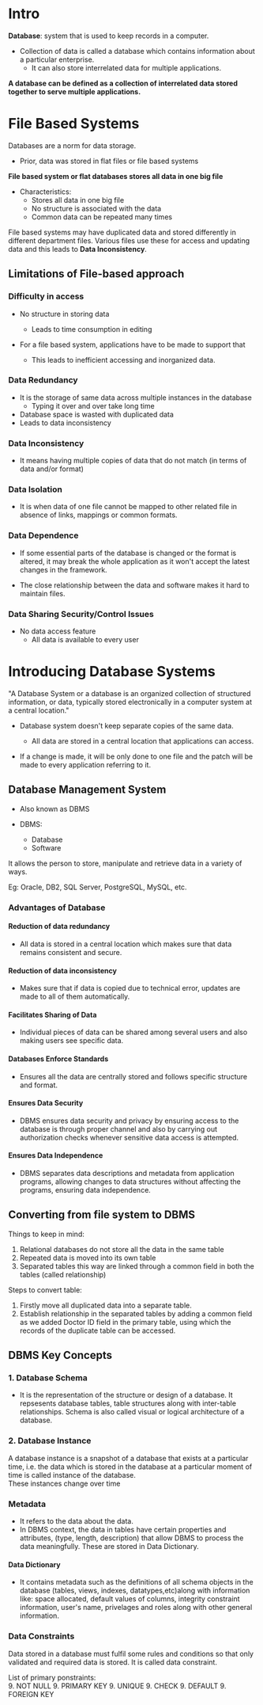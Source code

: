 # Intro

**Database**: system that is used to keep records in a computer. 

- Collection of data is called a database which contains information about a particular enterprise. 
    - It can also store interrelated data for multiple applications. 

**A database can be defined as a collection of interrelated data stored together to serve multiple applications.**

# File Based Systems 

Databases are a norm for data storage. 

- Prior, data was stored in flat files or file based systems 

**File based system or flat databases stores all data in one big file** 

- Characteristics:
    - Stores all data in one big file 
    - No structure is associated with the data
    - Common data can be repeated many times 

File based systems may have duplicated data and stored differently in different department files. Various files use these for access and updating data and this leads to **Data Inconsistency**. 

## Limitations of File-based approach

### Difficulty in access

- No structure in storing data 
    - Leads to time consumption in editing

- For a file based system, applications have to be made to support that
    - This leads to inefficient accessing and inorganized data. 

### Data Redundancy

- It is the storage of same data across multiple instances in the database 
    - Typing it over and over take long time <br> 
- Database space is wasted with duplicated data 
- Leads to data inconsistency 

### Data Inconsistency

- It means having multiple copies of data that do not match (in terms of data and/or format)

### Data Isolation 

- It is when data of one file cannot be mapped to other related file in absence of links, mappings or common formats. 

### Data Dependence 

- If some essential parts of the database is changed or the format is altered, it may break the whole application as it won't accept the latest changes in the framework.

- The close relationship between the data and software makes it hard to maintain files. 

### Data Sharing Security/Control Issues

- No data access feature
    - All data is available to every user

# Introducing Database Systems 

"A Database System or a database is an organized collection of structured information, or data, typically stored electronically in a computer system at a central location."

- Database system doesn't keep separate copies of the same data. 
    - All data are stored in a central location that applications can access. 

- If a change is made, it will be only done to one file and the patch will be made to every application referring to it. 

## Database Management System 

- Also known as DBMS 

- DBMS:
    - Database 
    - Software 

It allows the person to store, manipulate and retrieve data in a variety of ways. 

Eg: Oracle, DB2, SQL Server, PostgreSQL, MySQL, etc. 

### Advantages of Database 

#### Reduction of data redundancy 

- All data is stored in a central location which makes sure that data remains consistent and secure. 

#### Reduction of data inconsistency 

- Makes sure that if data is copied due to technical error, updates are made to all of them automatically. 

#### Facilitates Sharing of Data 

- Individual pieces of data can be shared among several users and also making users see specific data. 

#### Databases Enforce Standards

- Ensures all the data are centrally stored and follows specific structure and format. 

#### Ensures Data Security

- DBMS ensures data security and privacy by ensuring access to the database is through proper channel and also by carrying out authorization checks whenever sensitive data access is attempted. 

#### Ensures Data Independence

- DBMS separates data descriptions and metadata from application programs, allowing changes to data structures without affecting the programs, ensuring data independence.

## Converting from file system to DBMS 

Things to keep in mind:  
1. Relational databases do not store all the data in the same table 
2. Repeated data is moved into its own table
3. Separated tables this way are linked through a common field in both the tables (called relationship)

Steps to convert table:  
1. Firstly move all duplicated data into a separate table. 
2. Establish relationship in the separated tables by adding a common field as we added Doctor ID field in the primary table, using which the records of the duplicate table can be accessed. 

## DBMS Key Concepts 

### 1. Database Schema 

- It is the representation of the structure or design of a database. It repsesents database tables, table structures along with inter-table relationships. Schema is also called visual or logical architecture of a database. 

### 2. Database Instance 

A database instance is a snapshot of a database that exists at a particular time, i.e. the data which is stored in the database at a particular moment of time is called instance of the database.  
These instances change over time 

### Metadata 

- It refers to the data about the data. 
- In DBMS context, the data in tables have certain properties and attributes, (type, length, description) that allow DBMS to process the data meaningfully. These are stored in Data Dictionary. 

#### Data Dictionary 

- It contains metadata such as the definitions of all schema objects in the database (tables, views, indexes, datatypes,etc)along with information like: space allocated, default values of columns, integrity constraint information, user's name, privelages and roles along with other general information. 

### Data Constraints

Data stored in a database must fulfil some rules and conditions so that only validated and required data is stored. It is called data constraint. 

List of primary ponstraints:  
9. NOT NULL
9. PRIMARY KEY 
9. UNIQUE
9. CHECK 
9. DEFAULT 
9. FOREIGN KEY
